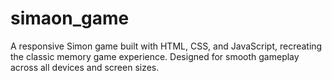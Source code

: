 # simaon_game
A responsive Simon game built with HTML, CSS, and JavaScript, recreating the classic memory game experience. Designed for smooth gameplay across all devices and screen sizes.
